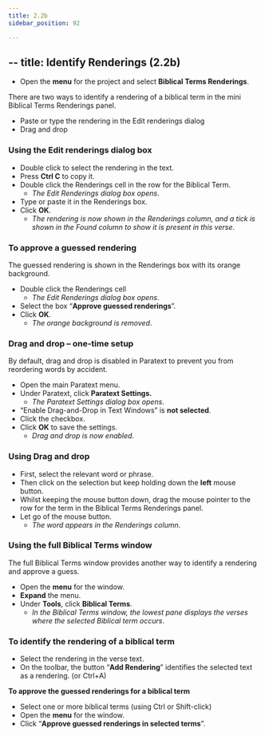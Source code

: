 ```yaml
---
title: 2.2b
sidebar_position: 92

---
```




## -- title: Identify Renderings (2.2b)

- Open the **menu** for the project and select **Biblical Terms Renderings**.

There are two ways to identify a rendering of a biblical term in the mini Biblical Terms Renderings panel.

- Paste or type the rendering in the Edit renderings dialog
- Drag and drop

### Using the Edit renderings dialog box

- Double click to select the rendering in the text.
- Press **Ctrl C** to copy it.
- Double click the Renderings cell in the row for the Biblical Term.
	- _The Edit Renderings dialog box opens_.
- Type or paste it in the Renderings box.
- Click **OK**.
	- _The rendering is now shown in the Renderings column, and a tick is shown in the Found column to show it is present in this verse_.

### To approve a guessed rendering


The guessed rendering is shown in the Renderings box with its orange background.

- Double click the Renderings cell
	- _The Edit Renderings dialog box opens_.
- Select the box “**Approve guessed renderings**”.
- Click **OK**.
	- _The orange background is removed_.

### Drag and drop – one-time setup


By default, drag and drop is disabled in Paratext to prevent you from reordering words by accident.

- Open the main Paratext menu.
- Under Paratext, click **Paratext Settings.**
	- _The Paratext Settings dialog box opens_.
- “Enable Drag-and-Drop in Text Windows” is **not selected**.
- Click the checkbox.
- Click **OK** to save the settings.
	- _Drag and drop is now enabled_.

### Using Drag and drop

- First, select the relevant word or phrase.
- Then click on the selection but keep holding down the **left** mouse button.
- Whilst keeping the mouse button down, drag the mouse pointer to the row for the term in the Biblical Terms Renderings panel.
- Let go of the mouse button.
	- _The word appears in the Renderings column_.

### Using the full Biblical Terms window


The full Biblical Terms window provides another way to identify a rendering and approve a guess.

- Open the **menu** for the window.
- **Expand** the menu.
- Under **Tools**, click **Biblical Terms**.
	- _In the Biblical Terms window, the lowest pane displays the verses where the selected Biblical term occurs_.

### To identify the rendering of a biblical term

- Select the rendering in the verse text.
- On the toolbar, the button “**Add Rendering**” identifies the selected text as a rendering. (or Ctrl+A)

**To approve the guessed renderings for a biblical term**

- Select one or more biblical terms (using Ctrl or Shift-click)
- Open the **menu** for the window.
- Click “**Approve guessed renderings in selected terms**”.
